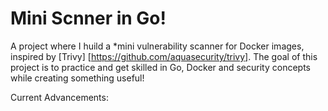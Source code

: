 # Mini Scnner in Go!

A project where I huild a *mini vulnerability scanner for Docker images, inspired by [Trivy] [https://github.com/aquasecurity/trivy].
The goal of this project is to practice and get skilled in Go, Docker and security concepts while creating something useful!

Current Advancements:


